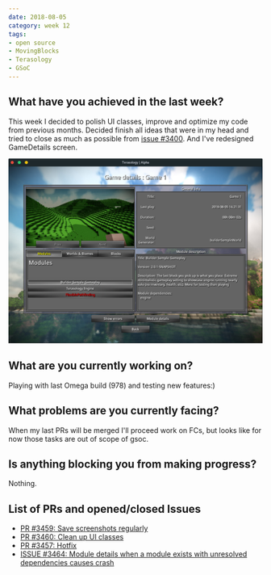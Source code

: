```yaml
---
date: 2018-08-05
category: week 12
tags:
- open source
- MovingBlocks
- Terasology
- GSoC
---
```


##  What have you achieved in the last week?

This week I decided to polish UI classes, improve and optimize my code from previous months.
Decided finish all ideas that were in my head and tried to close as much as possible from [issue #3400](https://github.com/MovingBlocks/Terasology/issues/3400).
And I've redesigned GameDetails screen.

![week12](images/week12.png)

## What are you currently working on?

Playing with last Omega build (978) and testing new features:)

##  What problems are you currently facing?

When my last PRs will be merged I'll proceed work on FCs, but looks like for now those tasks are out of scope of gsoc.

##  Is anything blocking you from making progress?

Nothing.

## List of PRs and opened/closed Issues

* [PR #3459: Save screenshots regularly](https://github.com/MovingBlocks/Terasology/pull/3459)
* [PR #3460: Clean up UI classes](https://github.com/MovingBlocks/Terasology/pull/3460)
* [PR #3457: Hotfix](https://github.com/MovingBlocks/Terasology/pull/3457)
* [ISSUE #3464: Module details when a module exists with unresolved dependencies causes crash](https://github.com/MovingBlocks/Terasology/issues/3464)